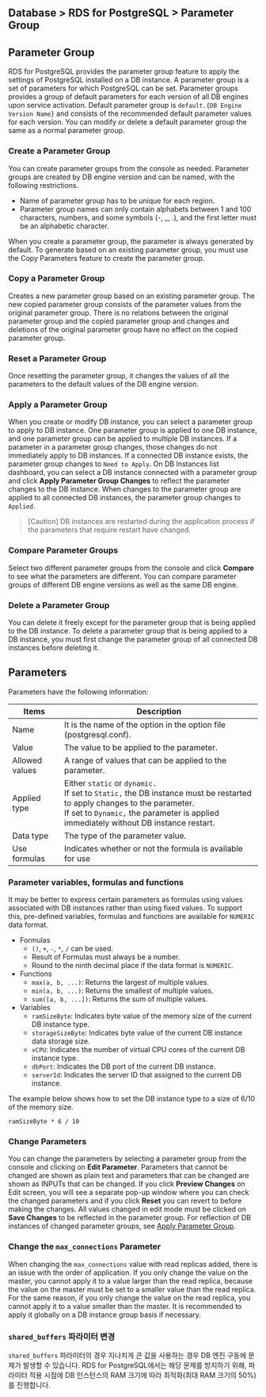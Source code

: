 ## Database > RDS for PostgreSQL > Parameter Group

## Parameter Group

RDS for PostgreSQL provides the parameter group feature to apply the settings of PostgreSQL installed on a DB instance. A parameter group is a set of parameters for which PostgreSQL can be set. Parameter groups provides a group of default parameters for each version of all DB engines upon service activation. Default parameter group is `default.{DB Engine Version Name}` and consists of the recommended default parameter values for each version. You can modify or delete a default parameter group the same as a normal parameter group.

### Create a Parameter Group

You can create parameter groups from the console as needed. Parameter groups are created by DB engine version and can be named, with the following restrictions.

* Name of parameter group has to be unique for each region.
* Parameter group names can only contain alphabets between 1 and 100 characters, numbers, and some symbols (-, _, .), and the first letter must be an alphabetic character.

When you create a parameter group, the parameter is always generated by default. To generate based on an existing parameter group, you must use the Copy Parameters feature to create the parameter group.

### Copy a Parameter Group

Creates a new parameter group based on an existing parameter group. The new copied parameter group consists of the parameter values from the original parameter group. There is no relations between the original parameter group and the copied parameter group and changes and deletions of the original parameter group have no effect on the copied parameter group.

### Reset a Parameter Group

Once resetting the parameter group, it changes the values of all the parameters to the default values of the DB engine version.

### Apply a Parameter Group

When you create or modify DB instance, you can select a parameter group to apply to DB instance. One parameter group is applied to one DB instance, and one parameter group can be applied to multiple DB instances. If a parameter in a parameter group changes, those changes do not immediately apply to DB instances. If a connected DB instance exists, the parameter group changes to `Need to Apply`. On DB Instances list dashboard, you can select a DB instance connected with a parameter group and click **Apply Parameter Group Changes** to reflect the parameter changes to the DB instance. When changes to the parameter group are applied to all connected DB instances, the parameter group changes to `Applied`.

> [Caution]
> DB instances are restarted during the application process if the parameters that require restart have changed.

### Compare Parameter Groups

Select two different parameter groups from the console and click **Compare** to see what the parameters are different. You can compare parameter groups of different DB engine versions as well as the same DB engine.

### Delete a Parameter Group

You can delete it freely except for the parameter group that is being applied to the DB instance. To delete a parameter group that is being applied to a DB instance, you must first change the parameter group of all connected DB instances before deleting it.

## Parameters

Parameters have the following information:

| Items          | Description                                                                                                                                                                                                           |
|----------------|-----------------------------------------------------------------------------------------------------------------------------------------------------------------------------------------------------------------------|
| Name           | It is the name of the option in the option file (postgresql.conf).                                                                                                                                                    |
| Value          | The value to be applied to the parameter.                                                                                                                                                                             |
| Allowed values | A range of values that can be applied to the parameter.                                                                                                                                                               |
| Applied type   | Either `static` or `dynamic.`<br/>If set to `Static,` the DB instance must be restarted to apply changes to the parameter.<br/>If set to `Dynamic,` the parameter is applied immediately without DB instance restart. |
| Data type      | The type of the parameter value.                                                                                                                                                                                      | 
| Use formulas   | Indicates whether or not the formula is available for use                                                                                                                                                             |

### Parameter variables, formulas and functions

It may be better to express certain parameters as formulas using values associated with DB instances rather than using fixed values. To support this, pre-defined variables, formulas and functions are available for `NUMERIC` data format.

* Formulas
    * `()`, `+`, `-`, `*`, `/` can be used.
    * Result of Formulas must always be a number.
    * Round to the ninth decimal place if the data format is `NUMERIC`.
* Functions
    * `max(a, b, ...)`: Returns the largest of multiple values.
    * `min(a, b, ...)`: Returns the smallest of multiple values.
    * `sum([a, b, ...])`: Returns the sum of multiple values.
* Variables
    * `ramSizeByte`: Indicates byte value of the memory size of the current DB instance type.
    * `storageSizeByte`: Indicates byte value of the current DB instance data storage size.
    * `vCPU`: Indicates the number of virtual CPU cores of the current DB instance type.
    * `dbPort`: Indicates the DB port of the current DB instance.
    * `serverId`: Indicates the server ID that assigned to the current DB instance.

The example below shows how to set the DB instance type to a size of 6/10 of the memory size.

```
ramSizeByte * 6 / 10
```

### Change Parameters

You can change the parameters by selecting a parameter group from the console and clicking on **Edit Parameter**. Parameters that cannot be changed are shown as plain text and parameters that can be changed are shown as INPUTs that can be changed. If you click **Preview Changes** on Edit screen, you will see a separate pop-up window where you can check the changed parameters and if you click **Reset** you can revert to before making the changes. All values changed in edit mode must be clicked on **Save Changes** to be reflected in the parameter group. For reflection of DB instances of changed parameter groups, see [Apply Parameter Group](parameter-group/#_5).

### Change the `max_connections` Parameter

When changing the `max_connections` value with read replicas added, there is an issue with the order of application. If you only change the value on the master, you cannot apply it to a value larger than the read replica, because the value on the master must be set to a smaller value than the read replica. For the same reason, if you only change the value on the read replica, you cannot apply it to a value smaller than the master. It is recommended to apply it globally on a DB instance group basis if necessary. 

### `shared_buffers` 파라미터 변경

`shared_buffers` 파라미터의 경우 지나치게 큰 값을 사용하는 경우 DB 엔진 구동에 문제가 발생할 수 있습니다. RDS for PostgreSQL에서는 해당 문제를 방지하기 위해, 파라미터 적용 시점에 DB 인스턴스의 RAM 크기에 따라 최적화(최대 RAM 크기의 50%)를 진행합니다. 